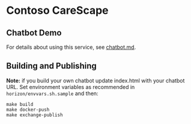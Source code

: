 # Contoso CareScape 

## Chatbot Demo

For details about using this service, see [chatbot.md](chatbot.md).

## Building and Publishing

**Note:** if you build your own chatbot update index.html with your chatbot URL.
Set environment variables as recommended in `horizon/envvars.sh.sample` and then:

```
make build
make docker-push
make exchange-publish
```
